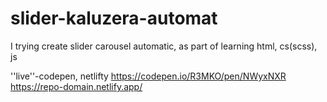 # slider-kaluzera-automat

I trying create slider carousel automatic, as part of learning html, cs(scss), js

''live''-codepen, netlifty
https://codepen.io/R3MKO/pen/NWyxNXR
https://repo-domain.netlify.app/


